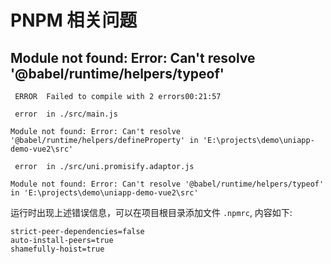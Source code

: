 # PNPM 相关问题

## Module not found: Error: Can't resolve '@babel/runtime/helpers/typeof'

```
 ERROR  Failed to compile with 2 errors00:21:57

 error  in ./src/main.js

Module not found: Error: Can't resolve '@babel/runtime/helpers/defineProperty' in 'E:\projects\demo\uniapp-demo-vue2\src'

 error  in ./src/uni.promisify.adaptor.js

Module not found: Error: Can't resolve '@babel/runtime/helpers/typeof' in 'E:\projects\demo\uniapp-demo-vue2\src'
```

运行时出现上述错误信息，可以在项目根目录添加文件 `.npmrc`, 内容如下:

```
strict-peer-dependencies=false
auto-install-peers=true
shamefully-hoist=true
```
